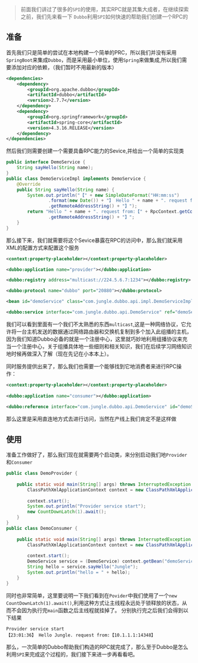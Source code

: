 > 前面我们讲过了很多的`SPI`的使用，其实RPC就是其集大成者，在继续探索之前，我们先来看一下
> `Dubbo`利用`SPI`如何快速的帮助我们创建一个RPC的

## 准备
首先我们只是简单的尝试在本地构建一个简单的PRC，所以我们并没有采用`SpringBoot`来集成`Dubbo`，而是采用最小单位，使用`Spring`来做集成,所以我们需要添加对应的依赖，（我们暂时不用最新的版本）

``` xml
<dependencies>  
    <dependency> 
        <groupId>org.apache.dubbo</groupId>  
        <artifactId>dubbo</artifactId>  
        <version>2.7.7</version>  
    </dependency>    
    <dependency>        
	    <groupId>org.springframework</groupId>  
        <artifactId>spring-core</artifactId>  
        <version>4.3.16.RELEASE</version>  
    </dependency>
</dependencies>
```
然后我们则需要创建一个需要具备RPC能力的Sevice,并给出一个简单的实现类
``` java
public interface DemoService {  
    String sayHello(String name);  
}
public class DemoServiceImpl implements DemoService {  
    @Override  
    public String sayHello(String name) {  
        System.out.println("【" + new SimpleDateFormat("HH:mm:ss")  
                .format(new Date()) + "】 Hello " + name + ". request from:【" + RpcContext.getContext()  
                .getRemoteAddressString() + "】");  
        return "Hello " + name + ". request from:【" + RpcContext.getContext()  
                .getRemoteAddressString() + "】";  
    }  
}
```
那么接下来，我们就需要将这个Sevice暴露在RPC的访问中，那么我们就采用XML的配置方式来配置这个服务
``` xml
<context:property-placeholder></context:property-placeholder>  

<dubbo:application name="provider"></dubbo:application>  

<dubbo:registry address="multicast://224.5.6.7:1234"></dubbo:registry>  

<dubbo:protocol name="dubbo" port="20880"></dubbo:protocol>  

<bean id="demoService" class="com.jungle.dubbo.api.impl.DemoServiceImpl"></bean>  

<dubbo:service interface="com.jungle.dubbo.api.DemoService" ref="demoService" group="test"></dubbo:service>  

```
我们可以看到里面有一个我们不太熟悉的东西`multicast`,这是一种网络协议，它允许将一台主机发送的数据通过网络路由器和交换机复制到多个加入此组播的主机，因为我们知道Dubbo必备的就是一个注册中心，这里就巧妙地利用组播协议来充当一个注册中心，关于组播具体地一些细则和相关知识，我们在后续学习网络知识地时候再做深入了解（现在先记在小本本上）。

同时服务提供出来了，那么我们也需要一个能够找到它地消费者来进行RPC操作：
``` xml
<context:property-placeholder></context:property-placeholder>  
  
<dubbo:application name="consumer"></dubbo:application>  
  
<dubbo:reference interface="com.jungle.dubbo.api.DemoService" id="demoService" check="false" url="127.0.0.1:20880"  group="test"></dubbo:reference>
```
那么这里是采用直连地方式去进行访问，当然在产线上我们肯定不是这样做

## 使用
准备工作做好了，那么我们现在就需要两个启动类，来分别启动我们地`Provider`和`Consumer`
``` java
public class DemoProvider {  
  
    public static void main(String[] args) throws InterruptedException {  
        ClassPathXmlApplicationContext context = new ClassPathXmlApplicationContext("/dubbo-provider.xml");  
  
        context.start();  
        System.out.println("Provider service start");  
        new CountDownLatch(1).await();  
    }  
}
public class DemoConsumer {  
  
    public static void main(String[] args) throws InterruptedException {  
        ClassPathXmlApplicationContext context = new ClassPathXmlApplicationContext("/dubbo-consumer.xml");  
  
        context.start();  
        DemoService service = (DemoService) context.getBean("demoService");  
        String hello = service.sayHello("Jungle");  
        System.out.println("hello = " + hello);  
    }  
}
```
同时也非常简单，这里要说明一下我们看到在`Povider`中我们使用了一个`new CountDownLatch(1).await()`,利用这种方式让主线程永远处于锁释放的状态，从而不会因为执行完`main`函数之后主线程就挂掉了。
分别执行完之后我们会得到以下结果
``` console
Provider service start
【23:01:36】 Hello Jungle. request from:【10.1.1.1:14348】
```
那么，一次简单的Dubbo帮助我们构造的RPC就完成了，那么至于Dubbo是怎么利用`SPI`来完成这个过程的，我们接下来进一步再看看吧。